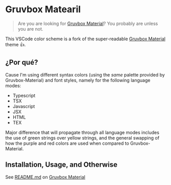 # Gruvbox Matearil

> Are you are looking for [Gruvbox Material](https://github.com/gruvbox-material/vscode)? You probably are unless you are not.

This VSCode color scheme is a fork of the super-readable [Gruvbox Material](https://github.com/gruvbox-material/vscode) theme 👍.

## ¿Por qué?

Cause I'm using different syntax colors (using the *same* palette provided by Gruvbox-Material) and font styles, namely for the following language modes:

- Typescript
- TSX
- Javascript
- JSX
- HTML
- TEX

Major difference that will propagate through all language modes includes the use of green strings over yellow strings, and the general swapping of how the purple and red colors are used when compared to Gruvbox-Material.

## Installation, Usage, and Otherwise

See [README.md](https://github.com/gruvbox-material/vscode/blob/master/README.md) on [Gruvbox Material](https://github.com/gruvbox-material/vscode)
